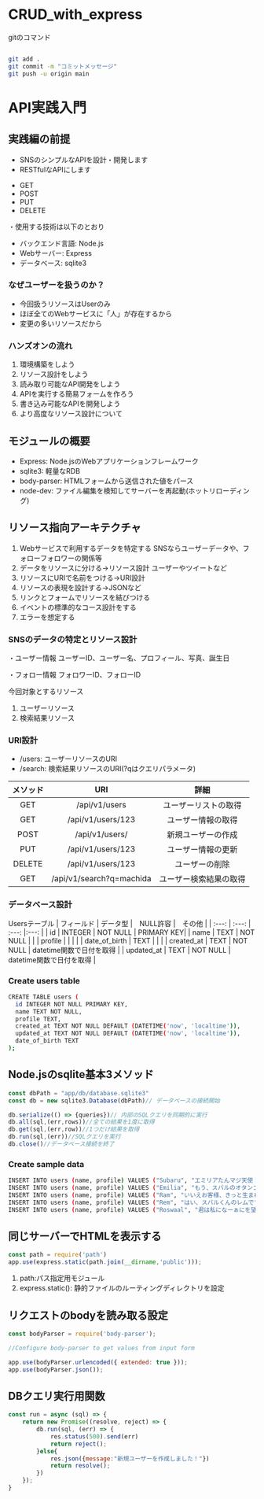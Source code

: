 # CRUD_with_express

gitのコマンド

```bash

git add .
git commit -m "コミットメッセージ"
git push -u origin main

```

# API実践入門

## 実践編の前提

* SNSのシンプルなAPIを設計・開発します
* RESTfulなAPIにします

- GET
- POST
- PUT
- DELETE

・使用する技術は以下のとおり

- バックエンド言語: Node.js
- Webサーバー: Express
- データベース: sqlite3
  
### なぜユーザーを扱うのか？

* 今回扱うリソースはUserのみ
* ほぼ全てのWebサービスに「人」が存在するから
* 変更の多いリソースだから

### ハンズオンの流れ

1. 環境構築をしよう
2. リソース設計をしよう
3. 読み取り可能なAPI開発をしよう
4. APIを実行する簡易フォームを作ろう
5. 書き込み可能なAPIを開発しよう
6. より高度なリソース設計について

## モジュールの概要

* Express: Node.jsのWebアプリケーションフレームワーク
* sqlite3: 軽量なRDB
* body-parser: HTMLフォームから送信された値をパース
* node-dev: ファイル編集を検知してサーバーを再起動(ホットリローディング)

## リソース指向アーキテクチャ

1. Webサービスで利用するデータを特定する
    SNSならユーザーデータや、フォローフォロワーの関係等
2. データをリソースに分ける→リソース設計
   ユーザーやツイートなど
3. リソースにURIで名前をつける→URI設計
4. リソースの表現を設計する→JSONなど
5. リンクとフォームでリソースを結びつける
6. イベントの標準的なコース設計をする
7. エラーを想定する


### SNSのデータの特定とリソース設計

・ユーザー情報
ユーザーID、ユーザー名、プロフィール、写真、誕生日

・フォロー情報
フォロワーID、フォローID

今回対象とするリソース
1. ユーザーリソース
2. 検索結果リソース

### URI設計

- /users: ユーザーリソースのURI
- /search: 検索結果リソースのURI(?qはクエリパラメータ)


| メソッド | URI | 詳細 |
| :---: | :---: | :---: |
| GET | /api/v1/users | ユーザーリストの取得 |
| GET | /api/v1/users/123 | ユーザー情報の取得 |
| POST | /api/v1/users/ | 新規ユーザーの作成 |
| PUT | /api/v1/users/123 | ユーザー情報の更新 |
| DELETE | /api/v1/users/123 | ユーザーの削除 |
| GET | /api/v1/search?q=machida | ユーザー検索結果の取得 |

### データベース設計

Usersテーブル
| フィールド | データ型 |　NULL許容 |　その他 |
| :---: | :---: | :---: |:---: |
| id | INTEGER | NOT NULL | PRIMARY KEY|
| name | TEXT | NOT NULL | |
| profile |  |  | |
| date_of_birth | TEXT |  | |
| created_at | TEXT | NOT NULL | datetime関数で日付を取得 |
| updated_at | TEXT | NOT NULL | datetime関数で日付を取得 |

### Create users table

```bash
CREATE TABLE users (  
  id INTEGER NOT NULL PRIMARY KEY, 
  name TEXT NOT NULL, 
  profile TEXT, 
  created_at TEXT NOT NULL DEFAULT (DATETIME('now', 'localtime')), 
  updated_at TEXT NOT NULL DEFAULT (DATETIME('now', 'localtime')), 
  date_of_birth TEXT
);
```

## Node.jsのsqlite基本3メソッド

```JavaScript
const dbPath = "app/db/database.sqlite3"
const db = new sqlite3.Database(dbPath)// データベースの接続開始

db.serialize(() => {queries})// 内部のSQLクエリを同期的に実行
db.all(sql,(err,rows))//全ての結果を1度に取得
db.get(sql,(err,row))//1つだけ結果を取得
db.run(sql,(err))//SQLクエリを実行
db.close()//データベース接続を終了
```

### Create sample data

```bash
INSERT INTO users (name, profile) VALUES ("Subaru", "エミリアたんマジ天使！");
INSERT INTO users (name, profile) VALUES ("Emilia", "もう、スバルのオタンコナス！");
INSERT INTO users (name, profile) VALUES ("Ram", "いいえお客様、きっと生まれて来たのが間違いだわ");
INSERT INTO users (name, profile) VALUES ("Rem", "はい、スバルくんのレムです。");
INSERT INTO users (name, profile) VALUES ("Roswaal", "君は私になーぁにを望むのかな？");
```

## 同じサーバーでHTMLを表示する

```JavaScript
const path = require('path')
app.use(express.static(path.join(__dirname,'public')));
```

1. path:パス指定用モジュール
2. express.static(): 静的ファイルのルーティングディレクトリを設定
   

## リクエストのbodyを読み取る設定

```JavaScript
const bodyParser = require('body-parser');

//Configure body-parser to get values from input form

app.use(bodyParser.urlencoded({ extended: true }));
app.use(bodyParser.json());

```

## DBクエリ実行用関数

```JavaScript
const run = async (sql) => {
    return new Promise((resolve, reject) => {
        db.run(sql, (err) => {
            res.status(500).send(err)
            return reject();
        }else{
            res.json({message:"新規ユーザーを作成しました！"})
            return resolve();
        })
    });
}

```


